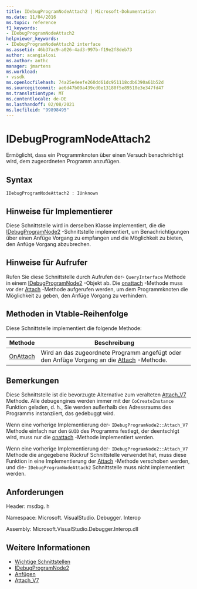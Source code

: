 ```yaml
---
title: IDebugProgramNodeAttach2 | Microsoft-Dokumentation
ms.date: 11/04/2016
ms.topic: reference
f1_keywords:
- IDebugProgramNodeAttach2
helpviewer_keywords:
- IDebugProgramNodeAttach2 interface
ms.assetid: 46b37ac9-a026-4ad3-997b-f19e2f8deb73
author: acangialosi
ms.author: anthc
manager: jmartens
ms.workload:
- vssdk
ms.openlocfilehash: 74a25e4eefe260dd61dc951118cdb6390a61b52d
ms.sourcegitcommit: ae6d47b09a439cd0e13180f5e89510e3e347fd47
ms.translationtype: MT
ms.contentlocale: de-DE
ms.lasthandoff: 02/08/2021
ms.locfileid: "99898495"
---
```

# <a name="idebugprogramnodeattach2"></a>IDebugProgramNodeAttach2
Ermöglicht, dass ein Programmknoten über einen Versuch benachrichtigt wird, dem zugeordneten Programm anzufügen.

## <a name="syntax"></a>Syntax

```
IDebugProgramNodeAttach2 : IUnknown
```

## <a name="notes-for-implementers"></a>Hinweise für Implementierer
 Diese Schnittstelle wird in derselben Klasse implementiert, die die [IDebugProgramNode2](../../../extensibility/debugger/reference/idebugprogramnode2.md) -Schnittstelle implementiert, um Benachrichtigungen über einen Anfüge Vorgang zu empfangen und die Möglichkeit zu bieten, den Anfüge Vorgang abzubrechen.

## <a name="notes-for-callers"></a>Hinweise für Aufrufer
 Rufen Sie diese Schnittstelle durch Aufrufen der- `QueryInterface` Methode in einem [IDebugProgramNode2](../../../extensibility/debugger/reference/idebugprogramnode2.md) -Objekt ab. Die [onattach](../../../extensibility/debugger/reference/idebugprogramnodeattach2-onattach.md) -Methode muss vor der [Attach](../../../extensibility/debugger/reference/idebugengine2-attach.md) -Methode aufgerufen werden, um dem Programmknoten die Möglichkeit zu geben, den Anfüge Vorgang zu verhindern.

## <a name="methods-in-vtable-order"></a>Methoden in Vtable-Reihenfolge
 Diese Schnittstelle implementiert die folgende Methode:

|Methode|Beschreibung|
|------------|-----------------|
|[OnAttach](../../../extensibility/debugger/reference/idebugprogramnodeattach2-onattach.md)|Wird an das zugeordnete Programm angefügt oder den Anfüge Vorgang an die [Attach](../../../extensibility/debugger/reference/idebugengine2-attach.md) -Methode.|

## <a name="remarks"></a>Bemerkungen
 Diese Schnittstelle ist die bevorzugte Alternative zum veralteten [Attach_V7](../../../extensibility/debugger/reference/idebugprogramnode2-attach-v7.md) Methode. Alle debugengines werden immer mit der `CoCreateInstance` Funktion geladen, d. h., Sie werden außerhalb des Adressraums des Programms instanziiert, das gedebuggt wird.

 Wenn eine vorherige Implementierung der- `IDebugProgramNode2::Attach_V7` Methode einfach nur den `GUID` des Programms festlegt, der deentschlgt wird, muss nur die [onattach](../../../extensibility/debugger/reference/idebugprogramnodeattach2-onattach.md) -Methode implementiert werden.

 Wenn eine vorherige Implementierung der- `IDebugProgramNode2::Attach_V7` Methode die angegebene Rückruf Schnittstelle verwendet hat, muss diese Funktion in eine Implementierung der [Attach](../../../extensibility/debugger/reference/idebugengine2-attach.md) -Methode verschoben werden, und die- `IDebugProgramNodeAttach2` Schnittstelle muss nicht implementiert werden.

## <a name="requirements"></a>Anforderungen
 Header: msdbg. h

 Namespace: Microsoft. VisualStudio. Debugger. Interop

 Assembly: Microsoft.VisualStudio.Debugger.Interop.dll

## <a name="see-also"></a>Weitere Informationen
- [Wichtige Schnittstellen](../../../extensibility/debugger/reference/core-interfaces.md)
- [IDebugProgramNode2](../../../extensibility/debugger/reference/idebugprogramnode2.md)
- [Anfügen](../../../extensibility/debugger/reference/idebugengine2-attach.md)
- [Attach_V7](../../../extensibility/debugger/reference/idebugprogramnode2-attach-v7.md)
